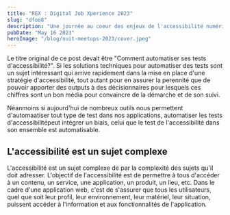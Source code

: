 ```yaml
---
title: "REX : Digital Job Xperience 2023"
slug: "dfoo8"
description: "Une journée au coeur des enjeux de l'accessibilité numérique"
pubDate: "May 16 2023"
heroImage: "/blog/nuit-meetups-2023/cover.jpeg"
---
```


Le titre original de ce post devait être "Comment automatiser ses tests d'accessibilité?".
Si les solutions techniques pour automatiser des tests sont un sujet intéressant qui arrive rapidement dans la mise en place d'une stratégie d'accessibilité, tout autant pour en assurer la perennité que de pouvoir apporter des outputs à des décisionnaires pour lesquels ces chiffres sont un bon média pour convaincre de la démarche et de son suivi.

Néanmoins si aujourd'hui de nombreux outils nous permettent d'automaatiser tout type de test dans nos applications, automatiser les tests d'accessibilitépeut intégrer un biais, celui que le test de l'accessibilité dans son ensemble est automatisable.


## L'accessibilité est un sujet complexe

L'accessibilité est un sujet complexe de par la complexité des sujets qu'il doit adresser.
L'objectif de l'accessibilité est de permettre à tous d'accéder à un contenu, un service, une application, un produit, un lieu, etc.
Dans le cadre d'une application web, c'est de s'assurer que tous les utilisateurs, quel que soit leur profil, leur environnement, leur matériel, leur situation, puissent accéder à l'information et aux fonctionnalités de l'application.


